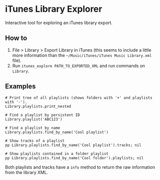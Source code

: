 # iTunes Library Explorer

Interactive tool for exploring an iTunes library export.

## How to

1. File > Library > Export Library in iTunes (this seems to include a little more information than the `~/Music/iTunes/iTunes Music Library.xml` file).
1. Run `itunes_explore PATH_TO_EXPORTED_XML` and run commands on `Library`.

## Examples

    # Print tree of all playlists (shows folders with '+' and playlists with '-').
    Library.playlists.print_nested

    # Find a playlist by persistent ID
    Library.playlist('ABC123')

    # Find a playlist by name
    Library.playlists.find_by_name('Cool playlist')

    # Show tracks of a playlist
    pp Library.playlists.find_by_name('Cool playlist').tracks; nil

    # Show playlists contained in a folder playlist
    pp Library.playlists.find_by_name('Cool folder').playlists; nil

Both playlists and tracks have a `info` method to return the raw information from the library XML.
